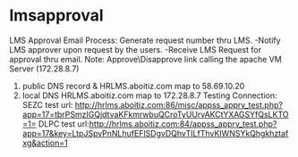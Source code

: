 # lmsapproval
LMS Approval Email
Process:
Generate request number thru LMS.
-Notify LMS approver upon request by the users.
-Receive LMS Request for approval thru email.
Note:
Approve\Disapprove link
calling the apache VM
Server (172.28.8.7)
1. public DNS record
& HRLMS.aboitiz.com map to
58.69.10.20
2. local
DNS HRLMS.aboitiz.com
map to 172.28.8.7
Testing Connection:
SEZC test url: http://hrlms.aboitiz.com:86/misc/appss_apprv_test.php?app=17=tbrPSmzIGQjdtvaKFkmrwbuQCroTyUUrvAKCtYXAGSYfQsLKTO=1=
DLPC test url:http://hrlms.aboitiz.com:84/appss_apprv_test.php?app=17&key=LtpJSpvPnNLhufEFlSDgvDQhvTILfThvKIWNSYkQhgkhztafxg&action=1
